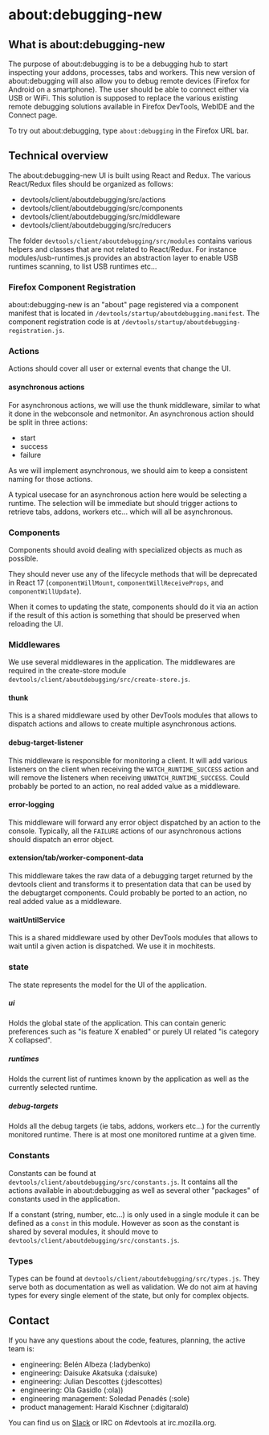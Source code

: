 # about:debugging-new

## What is about:debugging-new
The purpose of about:debugging is to be a debugging hub to start inspecting your addons, processes, tabs and workers. This new version of about:debugging will also allow you to debug remote devices (Firefox for Android on a smartphone). The user should be able to connect either via USB or WiFi. This solution is supposed to replace the various existing remote debugging solutions available in Firefox DevTools, WebIDE and the Connect page.

To try out about:debugging, type `about:debugging` in the Firefox URL bar.

## Technical overview

The about:debugging-new UI is built using React and Redux. The various React/Redux files should be organized as follows:
- devtools/client/aboutdebugging/src/actions
- devtools/client/aboutdebugging/src/components
- devtools/client/aboutdebugging/src/middleware
- devtools/client/aboutdebugging/src/reducers

The folder `devtools/client/aboutdebugging/src/modules` contains various helpers and classes that are not related to React/Redux. For instance modules/usb-runtimes.js provides an abstraction layer to enable USB runtimes scanning, to list USB runtimes etc...

### Firefox Component Registration
about:debugging-new is an "about" page registered via a component manifest that is located in `/devtools/startup/aboutdebugging.manifest`. The component registration code is at `/devtools/startup/aboutdebugging-registration.js`.

### Actions
Actions should cover all user or external events that change the UI.

#### asynchronous actions
For asynchronous actions, we will use the thunk middleware, similar to what it done in the webconsole and netmonitor. An asynchronous action should be split in three actions:
- start
- success
- failure

As we will implement asynchronous, we should aim to keep a consistent naming for those actions.

A typical usecase for an asynchronous action here would be selecting a runtime. The selection will be immediate but should trigger actions to retrieve tabs, addons, workers etc… which will all be asynchronous.

### Components
Components should avoid dealing with specialized objects as much as possible.

They should never use any of the lifecycle methods that will be deprecated in React 17 (`componentWillMount`, `componentWillReceiveProps`, and `componentWillUpdate`).

When it comes to updating the state, components should do it via an action if the result of this action is something that should be preserved when reloading the UI.

### Middlewares
We use several middlewares in the application. The middlewares are required in the create-store module `devtools/client/aboutdebugging/src/create-store.js`.

#### thunk
This is a shared middleware used by other DevTools modules that allows to dispatch actions and allows to create multiple asynchronous actions.

#### debug-target-listener
This middleware is responsible for monitoring a client. It will add various listeners on the client when receiving the `WATCH_RUNTIME_SUCCESS` action and will remove the listeners when receiving `UNWATCH_RUNTIME_SUCCESS`. Could probably be ported to an action, no real added value as a middleware.

#### error-logging
This middleware will forward any error object dispatched by an action to the console. Typically, all the `FAILURE` actions of our asynchronous actions should dispatch an error object.

#### extension/tab/worker-component-data
This middleware takes the raw data of a debugging target returned by the devtools client and transforms it to presentation data that can be used by the debugtarget components. Could probably be ported to an action, no real added value as a middleware.

#### waitUntilService
This is a shared middleware used by other DevTools modules that allows to wait until a given action is dispatched. We use it in mochitests.

### state
The state represents the model for the UI of the application.

##### ui
Holds the global state of the application. This can contain generic preferences such as "is feature X enabled" or purely UI related "is category X collapsed".

##### runtimes
Holds the current list of runtimes known by the application as well as the currently selected runtime.

##### debug-targets
Holds all the debug targets (ie tabs, addons, workers etc...) for the currently monitored runtime. There is at most one monitored runtime at a given time.

### Constants
Constants can be found at `devtools/client/aboutdebugging/src/constants.js`. It contains all the actions available in about:debugging as well as several other "packages" of constants used in the application.

If a constant (string, number, etc...) is only used in a single module it can be defined as a `const` in this module. However as soon as the constant is shared by several modules, it should move to `devtools/client/aboutdebugging/src/constants.js`.

### Types
Types can be found at `devtools/client/aboutdebugging/src/types.js`. They serve both as documentation as well as validation. We do not aim at having types for every single element of the state, but only for complex objects.

## Contact
If you have any questions about the code, features, planning, the active team is:
- engineering: Belén Albeza (:ladybenko)
- engineering: Daisuke Akatsuka (:daisuke)
- engineering: Julian Descottes (:jdescottes)
- engineering: Ola Gasidlo (:ola))
- engineering management: Soledad Penadés (:sole)
- product management: Harald Kischner (:digitarald)

You can find us on [Slack](https://devtools-html-slack.herokuapp.com/) or IRC on #devtools at irc.mozilla.org.
